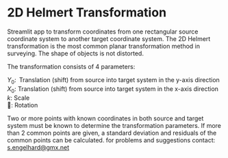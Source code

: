 # 2D Helmert Transformation
Streamlit app to transform coordinates from one rectangular source coordinate system to another target coordinate system.
The 2D Helmert transformation is the most common planar transformation method in surveying. The shape of objects is not distorted.  

The transformation consists of 4 parameters:
            
$Y_0:$&ensp;Translation (shift) from source into target system in the y-axis direction   
$X_0:$ Translation (shift) from source into target system in the x-axis direction  
$k:$ Scale  
$:$ Rotation

Two or more points with known coordinates in both source and target system must be known to determine the transformation parameters.
If more than 2 common points are given, a standard deviation and residuals of the common points can be calculated.
for problems and suggestions contact: s.engelhard@gmx.net